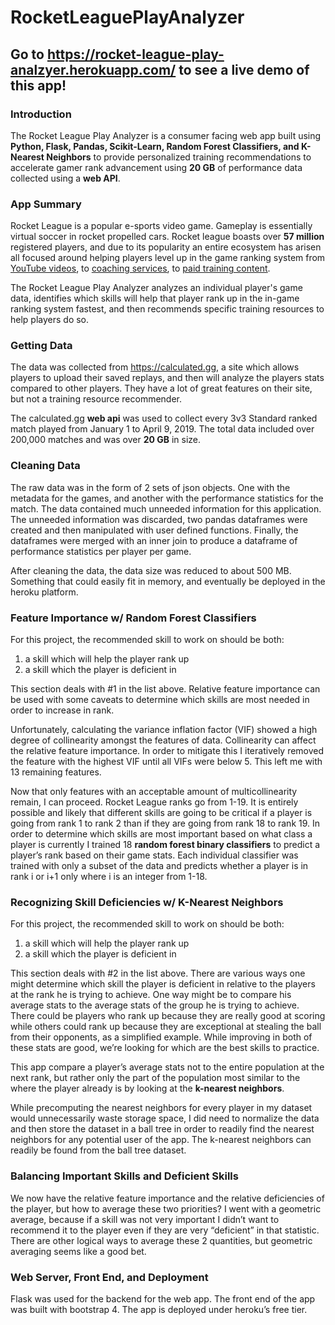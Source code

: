 # RocketLeaguePlayAnalyzer

## Go to https://rocket-league-play-analzyer.herokuapp.com/ to see a live demo of this app!

### Introduction
The Rocket League Play Analyzer is a consumer facing web app built using <b>Python, Flask, Pandas, Scikit-Learn, Random Forest Classifiers, and K-Nearest Neighbors</b> to provide personalized training recommendations to accelerate gamer rank advancement using <b>20 GB</b> of performance data collected using a <b>web API</b>.

### App Summary
Rocket League is a popular e-sports video game.  Gameplay is essentially virtual soccer in rocket propelled cars.  Rocket league boasts over <b>57 million</b> registered players, and due to its popularity an entire ecosystem has arisen all focused around helping players level up in the game ranking system from <u><a href="https://www.youtube.com/watch?v=IgI6tiYl2_A">YouTube videos</a></u>, to <u><a href="https://www.gamersensei.com/games/rocket-league-coaching">coaching services</a></u>, to <u><a href="https://www.badpanda.gg/membership">paid training content</a></u>.

The Rocket League Play Analyzer analyzes an individual player's game data, identifies which skills will help that player rank up in the in-game ranking system fastest, and then recommends specific training resources to help players do so.

### Getting Data
The data was collected from <u><a href="https://calculated.gg">https://calculated.gg</a></u>, a site which allows players to upload their saved replays, and then will analyze the players stats compared to other players.  They have a lot of great features on their site, but not a training resource recommender.

The calculated.gg <b>web api</b> was used to collect every 3v3 Standard ranked match played from January 1 to April 9, 2019.  The total data included over 200,000 matches and was over <b>20 GB</b> in size.

### Cleaning Data
The raw data was in the form of 2 sets of json objects.  One with the metadata for the games, and another with the performance statistics for the match.  The data contained much unneeded information for this application.  The unneeded information was discarded, two pandas dataframes were created and then manipulated with user defined functions. Finally, the dataframes were merged with an inner join to produce a dataframe of performance statistics per player per game.

After cleaning the data, the data size was reduced to about 500 MB.  Something that could easily fit in memory, and eventually be deployed in the heroku platform.

### Feature Importance w/ Random Forest Classifiers
For this project, the recommended skill to work on should be both:
                <ol>
                  <li>a skill which will help the player rank up
                  <li>a skill which the player is deficient in
                </ol>

This section deals with #1 in the list above.  Relative feature importance can be used with some caveats to determine which skills are most needed in order to increase in rank.

Unfortunately, calculating the variance inflation factor (VIF) showed a high degree of collinearity amongst the features of data.  Collinearity can affect the relative feature importance.  In order to mitigate this I iteratively removed the feature with the highest VIF until all VIFs were below 5.  This left me with 13 remaining features.

<p>Now that only features with an acceptable amount of multicollinearity remain, I can proceed.  Rocket League ranks go from 1-19.  It is entirely possible and likely that different skills are going to be critical if a player is going from rank 1 to rank 2 than if they are going from rank 18 to rank 19.  In order to determine which skills are most important based on what class a player is currently I trained 18 <b>random forest binary classifiers</b> to predict a player’s rank based on their game stats.  Each individual classifier was trained with only a subset of the data and predicts whether a player is in rank i or i+1 only where i is an integer from 1-18.</p>

### Recognizing Skill Deficiencies w/ K-Nearest Neighbors
For this project, the recommended skill to work on should be both:
                <ol>
                  <li>a skill which will help the player rank up
                  <li>a skill which the player is deficient in
                </ol>
                
<p>This section deals with #2 in the list above.  There are various ways one might determine which skill the player is deficient in relative to the players at the rank he is trying to achieve.  One way might be to compare his average stats to the average stats of the group he is trying to achieve.  There could be players who rank up because they are really good at scoring while others could rank up because they are exceptional at stealing the ball from their opponents, as a simplified example.  While improving in both of these stats are good, we’re looking for which are the best skills to practice.</p>
              <p>This app compare a player’s average stats not to the entire population at the next rank, but rather only the part of the population most similar to the where the player already is by looking at the <b>k-nearest neighbors</b>.</p>
              <p>While precomputing the nearest neighbors for every player in my dataset would unnecessarily waste storage space, I did need to normalize the data and then store the dataset in a ball tree in order to readily find the nearest neighbors for any potential user of the app.  The k-nearest neighbors can readily be found from the ball tree dataset.</p>
  
 ### Balancing Important Skills and Deficient Skills
 <p>We now have the relative feature importance and the relative deficiencies of the player, but how to average these two priorities?  I went with a geometric average, because if a skill was not very important I didn’t want to recommend it to the player even if they are very “deficient” in that statistic.  There are other logical ways to average these 2 quantities, but geometric averaging seems like a good bet.</p>
 
 ### Web Server, Front End, and Deployment
   <p>Flask was used for the backend for the web app.  The front end of the app was built with bootstrap 4.  The app is deployed under heroku’s free tier.</p>